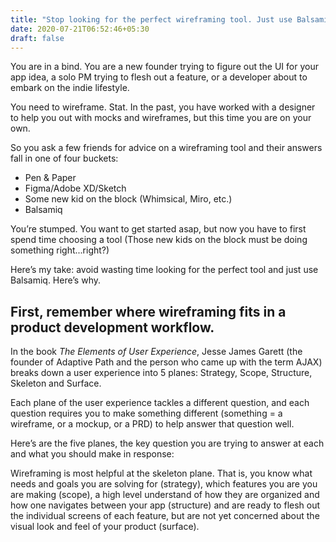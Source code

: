 ```yaml
---
title: "Stop looking for the perfect wireframing tool. Just use Balsamiq."
date: 2020-07-21T06:52:46+05:30
draft: false
---
```

You are in a bind. You are a new founder trying to figure out the UI for your app idea, a solo PM trying to flesh out a feature, or a developer about to embark on the indie lifestyle.

You need to wireframe. Stat. In the past, you have worked with a designer to help you out with mocks and wireframes, but this time you are on your own. 

So you ask a few friends for advice on a wireframing tool and their answers fall in one of four buckets: 
- Pen & Paper
- Figma/Adobe XD/Sketch
- Some new kid on the block (Whimsical, Miro, etc.)
- Balsamiq

You’re stumped. You want to get started asap, but now you have to first spend time choosing a tool (Those new kids on the block must be doing something right...right?) 


Here’s my take: avoid wasting time looking for the perfect tool and just use Balsamiq. Here’s why.

## First, remember where wireframing fits in a product development workflow.
In the book *The Elements of User Experience*, Jesse James Garett (the founder of Adaptive Path and the person who came up with the term AJAX) breaks down a user experience into 5 planes: Strategy, Scope, Structure, Skeleton and Surface. 

Each plane of the user experience tackles a different question, and each question requires you to make something different  (something = a wireframe, or a mockup, or a PRD) to help answer that question well. 

Here’s are the five planes, the key question you are trying to answer at each and what you should make in response:

Wireframing is most helpful at the skeleton plane. That is, you know what needs and goals you are solving for (strategy), which features you are you are making (scope), a high level understand of how they are organized and how one navigates between your app (structure) and are ready to flesh out the individual screens of each feature, but are not yet concerned about the visual look and feel of your product (surface).

